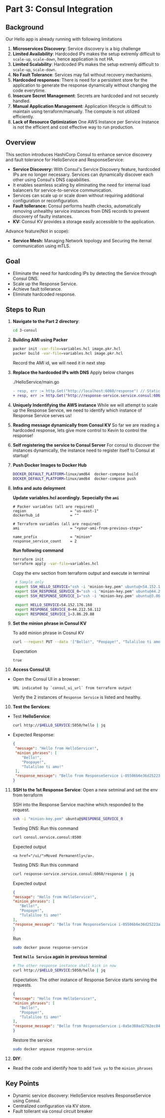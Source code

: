
# Part 3: Consul Integration

## Background
Our Hello app is already running with following limitations
1. **Microservices Discovery**: Service discovery is a big challenge
2. **Limited Availability**: Hardcoded IPs makes the setup extremly difficult to `scale-up`, `scale-down`, hence application is not HA.
3. **Limited Scalability**: Hardcoded IPs makes the setup extremly difficult to `scale-up`, `scale-down`.
4. **No Fault Tolerance**: Services may fail without recovery mechanisms.
5. **Hardcoded responses**: There is need for a persistent store for the application to generate the response dynamically without changing the code everytime.
6. **Insecure Secret Management**: Secrets are hardcoded and not securely handled.
7. **Manual Application Management**: Application lifecycle is difficult to maintain using terraform/manually. The compute is not utilized efficiently.
8. **Lack of Resource Optimization** One AWS Instance per Service Instance is not the efficient and cost effective way to run production.

## Overview
This section introduces HashiCorp Consul to enhance service discovery and fault tolerance for HelloService and ResponseService:
- **Service Discovery:** With Consul's Service Discovery feature, hardcoded IPs are no longer necessary. Services can dynamically discover each other using Consul's DNS capabilities.
- It enables seamless scaling by eliminating the need for internal load balancers for service-to-service communication.
- Services can scale up or scale down without requiring additional configuration or reconfiguration.
- **Fault tollerance:** Consul performs health checks, automatically removing unhealthy service instances from DNS records to prevent discovery of faulty instances.
- **KV:** Consul KV provides a storage easily accessible to the application.

Advance feature(Not in scope):
- **Service Mesh:** Managing Network topology and Securing the iternal communication using mTLS.

## Goal
- Eliminate the need for hardcoding IPs by detecting the Service through Consul DNS.
- Scale up the Response Service.
- Achieve fault tollerance.
- Eliminate hardcoded response.

## Steps to Run

1. **Navigate to the Part 2 directory**:
   ```bash
   cd 3-consul
   ```

2. **Building AMI using Packer**
   ```bash
   packer init -var-file=variables.hcl image.pkr.hcl
   packer build -var-file=variables.hcl image.pkr.hcl
   ```

   Record the AMI id, we will need it in next step

3. **Replace the hardcoded IPs with DNS**
   Apply below changes

   ./HelloService/main.go
   ```diff
   - resp, err := http.Get("http://localhost:6060/response") // Static URL
   + resp, err := http.Get("http://response-service.service.consul:6060/response") // Static URL
   ```

4. **Uniquely Indentifying the AWS instance**
   While we will attempt to scale up the Response Service, we need to identify which instance of Response Service serves us!

5. **Reading message dynamically from Consul KV**
   So far we are reading a hardcoded response, lets give more control to Kevin to control the response!

6. **Self registering the service to Consul Server**
   For consul to discover the instances dynamically, the instance need to register itself to Consul at startup!

7. **Push Docker Images to Docker Hub**

   ```bash
   DOCKER_DEFAULT_PLATFORM=linux/amd64  docker-compose build
   DOCKER_DEFAULT_PLATFORM=linux/amd64  docker-compose push
   ```

8. **Infra and auto deloyment**
   
   **Update variables.hcl acordingly. Sepecially the `ami`**
   ```hcl
   # Packer variables (all are required)
   region                    = "us-east-1"
   dockerhub_id              = ""

   # Terraform variables (all are required)
   ami                       = "<your-ami-from-previous-step>"

   name_prefix               = "minion"
   response_service_count    = 2
   ```
   
   **Run following command**
   ```bash
   terraform init
   terraform apply -var-file=variables.hcl
   ```

   Copy the env section from terraform output and execute in terminal
   ```bash
    # Sample only
    export SSH_HELLO_SERVICE="ssh -i "minion-key.pem" ubuntu@<54.152.176.160>"
    export SSH_RESPONSE_SERVICE_0="ssh -i "minion-key.pem" ubuntu@44.212.58.112"
    export SSH_RESPONSE_SERVICE_1="ssh -i "minion-key.pem" ubuntu@3.86.29.88"

    export HELLO_SERVICE=54.152.176.160
    export RESPONSE_SERVICE_0=44.212.58.112
    export RESPONSE_SERVICE_1=3.86.29.88
    ```


8. **Set the minion phrase in Consul KV**
   
   To add minion phrase in Cosnul KV
   ```sh
   curl --request PUT --data '["Bello!", "Poopaye!", "Tulaliloo ti amo!"]' http://$HELLO_SERVICE:8500/v1/kv/minion_phrases
   ```

   Expectation
   ```
   true
   ```

10. **Access Consul UI**:
   - Open the Consul UI in a browser:
     ```plaintext
     URL indicated by `consul_ui_url` from terraform output
     ```
   
     Verify the 2 instances of `Response Service` is listed and healthy.

10. **Test the Services**:
   - Test **HelloService**:
     ```bash
     curl http://$HELLO_SERVICE:5050/hello | jq
     ```
   - Expected Response:
     ```json
     {
      "message": "Hello from HelloService!",
      "minion_phrases": [
         "Bello!",
         "Poopaye!",
         "Tulaliloo ti amo!"
      ],
      "response_message": "Bello from ResponseService i-05506b6e36d25223a!"
     }
     ```

11. **SSH to the 1st Response Service**:
      Open a new setminal and set the env from terraform

      SSH into the Response Service machine which responded to the request.
      ```bash
      ssh -i "minion-key.pem" ubuntu@$RESPONSE_SERVICE_0
      ```

      Testing DNS: Run this command
      ```bash
      curl consul.service.consul:8500
      ```

      Expected output
      ```
      <a href="/ui/">Moved Permanently</a>.
      ```

      Testing DNS: Run this command
      ```bash
      curl response-service.service.consul:6060/response | jq
      ```

      Expected output
      ```json
      {
      "message": "Hello from HelloService!",
      "minion_phrases": [
         "Bello!",
         "Poopaye!",
         "Tulaliloo ti amo!"
      ],
      "response_message": "Bello from ResponseService i-05506b6e36d25223a!"
      }
      ```

      Run
      ```bash
      sudo docker pause response-service
      ```


      **Test `Hello Service` again in previous terminal**
      ```bash
      # The other response instance shall kick in now
      curl http://$HELLO_SERVICE:5050/hello | jq
      ```

      Expectation: The other instance of Response Service starts serving the requests. 
      ```json
      {
      "message": "Hello from HelloService!",
      "minion_phrases": [
         "Bello!",
         "Poopaye!",
         "Tulaliloo ti amo!"
      ],
      "response_message": "Bello from ResponseService i-0a5e388ad2762ec84!"
      }
      ```

      Restore the service
      ```bash
      sudo docker unpause response-service
      ```
      
12. **DIY**:
   - Read the code and identify how to add `Tank yu` to the `minion_phrases`

## Key Points
- Dynamic service discovery: HelloService resolves ResponseService using Consul.
- Centralized configuration via KV store.
- Fault tollerant via consul circuit breaker
